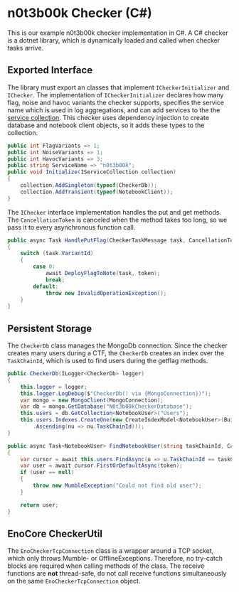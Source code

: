 # n0t3b00k Checker (C#)

This is our example n0t3b00k checker implementation in C#.
A C# checker is a dotnet library, which is dynamically loaded and called when checker tasks arrive.

## Exported Interface
The library must export an classes that implement `ICheckerInitializer` and `IChecker`.
The implementation of `ICheckerInitializer` declares how many flag, noise and havoc variants the checker supports, specifies the service name which is used in log aggregations, and can add services to the the [service collection](https://docs.microsoft.com/en-ca/dotnet/core/extensions/dependency-injection).
This checker uses dependency injection to create database and notebook client objects, so it adds these types to the collection.
```c#
public int FlagVariants => 1;
public int NoiseVariants => 1;
public int HavocVariants => 3;
public string ServiceName => "n0t3b00k";
public void Initialize(IServiceCollection collection)
{
    collection.AddSingleton(typeof(CheckerDb));
    collection.AddTransient(typeof(NotebookClient));
}
```

The `IChecker` interface implementation handles the put and get methods.
The `CancellationToken` is canceled when the method takes too long, so we pass it to every asynchronous function call.
```c#
public async Task HandlePutFlag(CheckerTaskMessage task, CancellationToken token)
{
    switch (task.VariantId)
    {
        case 0:
            await DeployFlagToNote(task, token);
            break;
        default:
            throw new InvalidOperationException();
    }
}
```

## Persistent Storage
The `CheckerDb` class manages the MongoDb connection.
Since the checker creates many users during a CTF, the `CheckerDb` creates an index over the `TaskChainId`, which is used to find users during the getflag methods.
```c#
public CheckerDb(ILogger<CheckerDb> logger)
{
    this.logger = logger;
    this.logger.LogDebug($"CheckerDb() via {MongoConnection})");
    var mongo = new MongoClient(MongoConnection);
    var db = mongo.GetDatabase("N0t3b00kCheckerDatabase");
    this.users = db.GetCollection<NotebookUser>("Users");
    this.users.Indexes.CreateOne(new CreateIndexModel<NotebookUser>(Builders<NotebookUser>.IndexKeys
        .Ascending(nu => nu.TaskChainId)));
}
```
```c#
public async Task<NotebookUser> FindNotebookUser(string taskChainId, CancellationToken token)
{
    var cursor = await this.users.FindAsync(u => u.TaskChainId == taskChainId, cancellationToken: token);
    var user = await cursor.FirstOrDefaultAsync(token);
    if (user == null)
    {
        throw new MumbleException("Could not find old user");
    }

    return user;
}
```

## EnoCore CheckerUtil
The `EnoCheckerTcpConnection` class is a wrapper around a TCP socket, which only throws Mumble- or OfflineExceptions.
Therefore, no try-catch blocks are required when calling methods of the class.
The receive functions are **not** thread-safe, do not call receive functions simultaneously on the same `EnoCheckerTcpConnection` object.
